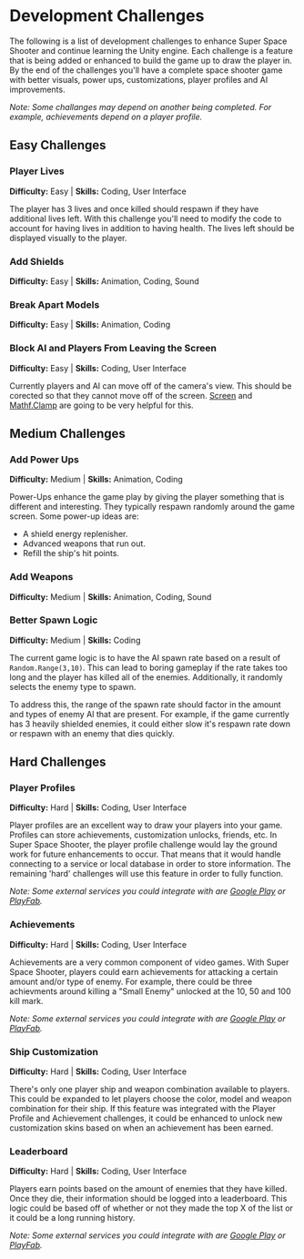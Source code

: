 # Development Challenges
The following is a list of development challenges to enhance Super Space Shooter and continue learning the Unity engine. Each challenge is a feature that is being added or enhanced to build the game up to draw the player in. By the end of the challenges you'll have a complete space shooter game with better visuals, power ups, customizations, player profiles and AI improvements.

*Note: Some challanges may depend on another being completed. For example, achievements depend on a player profile.*

## Easy Challenges
### Player Lives
**Difficulty:** Easy   |   **Skills:** Coding, User Interface

The player has 3 lives and once killed should respawn if they have additional lives left. With this challenge you'll need to modify the code to account for having lives in addition to having health. The lives left should be displayed visually to the player. 

### Add Shields
**Difficulty:** Easy   |   **Skills:** Animation, Coding, Sound

### Break Apart Models
**Difficulty:** Easy   |   **Skills:** Animation, Coding

### Block AI and Players From Leaving the Screen
**Difficulty:** Easy   |   **Skills:** Coding, User Interface

Currently players and AI can move off of the camera's view. This should be corected so that they cannot move off of the screen. [Screen](http://docs.unity3d.com/ScriptReference/Screen.html) and [Mathf.Clamp](http://docs.unity3d.com/ScriptReference/Mathf.Clamp.html) are going to be very helpful for this. 

## Medium Challenges
### Add Power Ups
**Difficulty:** Medium   |   **Skills:** Animation, Coding

Power-Ups enhance the game play by giving the player something that is different and interesting. They typically respawn randomly around the game screen. Some power-up ideas are:

* A shield energy replenisher.
* Advanced weapons that run out.
* Refill the ship's hit points.

### Add Weapons
**Difficulty:** Medium   |   **Skills:** Animation, Coding, Sound

### Better Spawn Logic
**Difficulty:** Medium   |   **Skills:** Coding

The current game logic is to have the AI spawn rate based on a result of ``` Random.Range(3,10)```. This can lead to boring gameplay if the rate takes too long and the player has killed all of the enemies. Additionally, it randomly selects the enemy type to spawn. 

To address this, the range of the spawn rate should factor in the amount and types of enemy AI that are present. For example, if the game currently has 3 heavily shielded enemies, it could either slow it's respawn rate down or respawn with an enemy that dies quickly.

## Hard Challenges
### Player Profiles
**Difficulty:** Hard   |   **Skills:** Coding, User Interface

Player profiles are an excellent way to draw your players into your game. Profiles can store achievements, customization unlocks, friends, etc. In Super Space Shooter, the player profile challenge would lay the ground work for future enhancements to occur. That means that it would handle connecting to a service or local database in order to store information. The remaining 'hard' challenges will use this feature in order to fully function. 

*Note: Some external services you could integrate with are [Google Play](https://play.google.com/apps/publish) or [PlayFab](https://playfab.com/).*

### Achievements
**Difficulty:** Hard   |   **Skills:** Coding, User Interface

Achievements are a very common component of video games. With Super Space Shooter, players could earn achievements for attacking a certain amount and/or type of enemy. For example, there could be three achievments around killing a "Small Enemy" unlocked at the 10, 50 and 100 kill mark.

*Note: Some external services you could integrate with are [Google Play](https://play.google.com/apps/publish) or [PlayFab](https://playfab.com/).*

### Ship Customization
**Difficulty:** Hard   |   **Skills:** Coding, User Interface

There's only one player ship and weapon combination available to players. This could be expanded to let players choose the color, model and weapon combination for their ship. If this feature was integrated with the Player Profile and Achievement challenges, it could be enhanced to unlock new customization skins based on when an achievement has been earned.

### Leaderboard
**Difficulty:** Hard   |   **Skills:** Coding, User Interface

Players earn points based on the amount of enemies that they have killed. Once they die, their information should be logged into a leaderboard. This logic could be based off of whether or not they made the top X of the list or it could be a long running history. 

*Note: Some external services you could integrate with are [Google Play](https://play.google.com/apps/publish) or [PlayFab](https://playfab.com/).*

